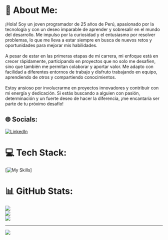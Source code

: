 # 💫 About Me:
¡Hola! Soy un joven programador de 25 años de Perú, apasionado por la tecnología y con un deseo imparable de aprender y sobresalir en el mundo del desarrollo. Me impulso por la curiosidad y el entusiasmo por resolver problemas, lo que me lleva a estar siempre en busca de nuevos retos y oportunidades para mejorar mis habilidades.<br><br>A pesar de estar en las primeras etapas de mi carrera, mi enfoque está en crecer rápidamente, participando en proyectos que no solo me desafíen, sino que también me permitan colaborar y aportar valor. Me adapto con facilidad a diferentes entornos de trabajo y disfruto trabajando en equipo, aprendiendo de otros y compartiendo conocimientos.<br><br>Estoy ansioso por involucrarme en proyectos innovadores y contribuir con mi energía y dedicación. Si estás buscando a alguien con pasión, determinación y un fuerte deseo de hacer la diferencia, ¡me encantaría ser parte de tu próximo desafío!


## 🌐 Socials:
[![LinkedIn](https://img.shields.io/badge/LinkedIn-%230077B5.svg?logo=linkedin&logoColor=white)](https://www.linkedin.com/in/josset-portuguez/) 

# 💻 Tech Stack:
[![My Skills](https://skillicons.dev/icons?i=js,html,css,vite,tailwind,sqlite,react,py,powershell,pnpm,ps,npm,notion,nodejs,nextjs,mongodb,md,linkedin,jquery,instagram,gmail,git,github,flask,django,discord,cs,cpp,bun,bootstrap,bash,astro,raspberrypi)]
# 📊 GitHub Stats:
![](https://github-readme-stats.vercel.app/api?username=Josset2912&theme=dark&hide_border=false&include_all_commits=false&count_private=false)<br/>
![](https://github-readme-streak-stats.herokuapp.com/?user=Josset2912&theme=dark&hide_border=false)<br/>
![](https://github-readme-stats.vercel.app/api/top-langs/?username=Josset2912&theme=dark&hide_border=false&include_all_commits=false&count_private=false&layout=compact)

---
[![](https://visitcount.itsvg.in/api?id=Josset2912&icon=0&color=0)](https://visitcount.itsvg.in)

<!-- Proudly created with GPRM ( https://gprm.itsvg.in ) -->
